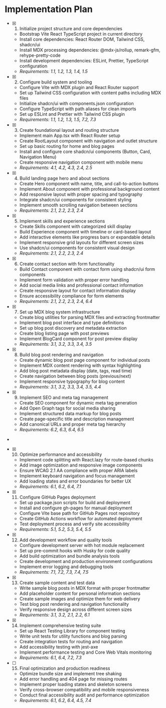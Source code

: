 # Implementation Plan

- [x] 1. Initialize project structure and core dependencies
  - Bootstrap Vite React TypeScript project in current directory
  - Install core dependencies: React Router DOM, Tailwind CSS, shadcn/ui
  - Install MDX processing dependencies: @mdx-js/rollup, remark-gfm, rehype-pretty-code
  - Install development dependencies: ESLint, Prettier, TypeScript configuration
  - _Requirements: 1.1, 1.2, 1.3, 1.4, 1.5_

- [x] 2. Configure build system and tooling
  - Configure Vite with MDX plugin and React Router support
  - Set up Tailwind CSS configuration with content paths including MDX files
  - Initialize shadcn/ui with components.json configuration
  - Configure TypeScript with path aliases for clean imports
  - Set up ESLint and Prettier with Tailwind CSS plugin
  - _Requirements: 1.1, 1.2, 1.3, 1.5, 7.2, 7.3_

- [x] 3. Create foundational layout and routing structure
  - Implement main App.tsx with React Router setup
  - Create RootLayout component with navigation and outlet structure
  - Set up basic routing for home and blog pages
  - Install and configure core shadcn/ui components (Button, Card, Navigation Menu)
  - Create responsive navigation component with mobile menu
  - _Requirements: 4.1, 4.2, 4.3, 2.4, 2.5_

- [x] 4. Build landing page hero and about sections
  - Create Hero component with name, title, and call-to-action buttons
  - Implement About component with professional background content
  - Add responsive layout with proper spacing and typography
  - Integrate shadcn/ui components for consistent styling
  - Implement smooth scrolling navigation between sections
  - _Requirements: 2.1, 2.2, 2.3, 2.4_

- [x] 5. Implement skills and experience sections
  - Create Skills component with categorized skill display
  - Build Experience component with timeline or card-based layout
  - Add interactive elements like progress bars or expandable details
  - Implement responsive grid layouts for different screen sizes
  - Use shadcn/ui components for consistent visual design
  - _Requirements: 2.1, 2.2, 2.3, 2.4_

- [x] 6. Create contact section with form functionality
  - Build Contact component with contact form using shadcn/ui form components
  - Implement form validation with proper error handling
  - Add social media links and professional contact information
  - Create responsive layout for contact information display
  - Ensure accessibility compliance for form elements
  - _Requirements: 2.1, 2.2, 2.3, 2.4, 6.4_

- [x] 7. Set up MDX blog system infrastructure
  - Create blog utilities for parsing MDX files and extracting frontmatter
  - Implement blog post interface and type definitions
  - Set up blog post discovery and metadata extraction
  - Create blog listing page with post previews
  - Implement BlogCard component for post preview display
  - _Requirements: 3.1, 3.2, 3.3, 3.4, 3.5_

- [x] 8. Build blog post rendering and navigation
  - Create dynamic blog post page component for individual posts
  - Implement MDX content rendering with syntax highlighting
  - Add blog post metadata display (date, tags, read time)
  - Create navigation between blog posts (previous/next)
  - Implement responsive typography for blog content
  - _Requirements: 3.1, 3.2, 3.3, 3.4, 3.5, 4.4_

- [x] 9. Implement SEO and meta tag management
  - Create SEO component for dynamic meta tag generation
  - Add Open Graph tags for social media sharing
  - Implement structured data markup for blog posts
  - Create page-specific title and description management
  - Add canonical URLs and proper meta tag hierarchy
  - _Requirements: 6.2, 6.3, 6.4, 6.5_

-

- [x] 10. Optimize performance and accessibility
  - Implement code splitting with React.lazy for route-based chunks
  - Add image optimization and responsive image components
  - Ensure WCAG 2.1 AA compliance with proper ARIA labels
  - Implement keyboard navigation and focus management
  - Add loading states and error boundaries for better UX
  - _Requirements: 6.1, 6.2, 6.4, 7.1_

- [x] 11. Configure GitHub Pages deployment
  - Set up package.json scripts for build and deployment
  - Install and configure gh-pages for manual deployment
  - Configure Vite base path for GitHub Pages root repository
  - Create GitHub Actions workflow for automated deployment
  - Test deployment process and verify site accessibility
  - _Requirements: 5.1, 5.2, 5.3, 5.4, 5.5_

- [x] 12. Add development workflow and quality tools
  - Configure development server with hot module replacement
  - Set up pre-commit hooks with Husky for code quality
  - Add build optimization and bundle analysis tools
  - Create development and production environment configurations
  - Implement error logging and debugging tools
  - _Requirements: 7.1, 7.2, 7.3, 7.4, 7.5_

- [x] 13. Create sample content and test data
  - Write sample blog posts in MDX format with proper frontmatter
  - Add placeholder content for personal information sections
  - Create sample images and optimize them for web delivery
  - Test blog post rendering and navigation functionality
  - Verify responsive design across different screen sizes
  - _Requirements: 3.1, 3.2, 2.1, 2.2, 6.1_

- [x] 14. Implement comprehensive testing suite
  - Set up React Testing Library for component testing
  - Write unit tests for utility functions and blog parsing
  - Create integration tests for routing and navigation
  - Add accessibility testing with jest-axe
  - Implement performance testing and Core Web Vitals monitoring
  - _Requirements: 6.1, 6.4, 7.2, 7.3_

- [ ] 15. Final optimization and production readiness
  - Optimize bundle size and implement tree shaking
  - Add error handling and 404 page for missing routes
  - Implement proper loading states and skeleton screens
  - Verify cross-browser compatibility and mobile responsiveness
  - Conduct final accessibility audit and performance optimization
  - _Requirements: 6.1, 6.2, 6.4, 4.5, 7.4_
